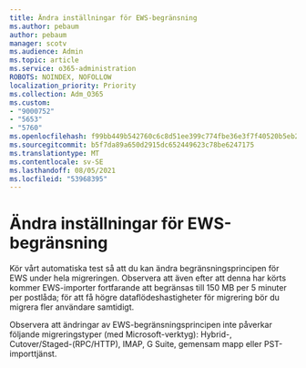 ```yaml
---
title: Ändra inställningar för EWS-begränsning
ms.author: pebaum
author: pebaum
manager: scotv
ms.audience: Admin
ms.topic: article
ms.service: o365-administration
ROBOTS: NOINDEX, NOFOLLOW
localization_priority: Priority
ms.collection: Adm_O365
ms.custom:
- "9000752"
- "5653"
- "5760"
ms.openlocfilehash: f99bb449b542760c6c8d51ee399c774fbe36e3f7f40520b5eb23f39d9d7c08dd
ms.sourcegitcommit: b5f7da89a650d2915dc652449623c78be6247175
ms.translationtype: MT
ms.contentlocale: sv-SE
ms.lasthandoff: 08/05/2021
ms.locfileid: "53968395"
---
```

# <a name="changing-ews-throttling-settings"></a>Ändra inställningar för EWS-begränsning

Kör vårt automatiska test så att du kan ändra begränsningsprincipen för EWS under hela migreringen. Observera att även efter att denna har körts kommer EWS-importer fortfarande att begränsas till 150 MB per 5 minuter per postlåda; för att få högre dataflödeshastigheter för migrering bör du migrera fler användare samtidigt.

Observera att ändringar av EWS-begränsningsprincipen inte påverkar följande migreringstyper (med Microsoft-verktyg): Hybrid-, Cutover/Staged-(RPC/HTTP), IMAP, G Suite, gemensam mapp eller PST-importtjänst.